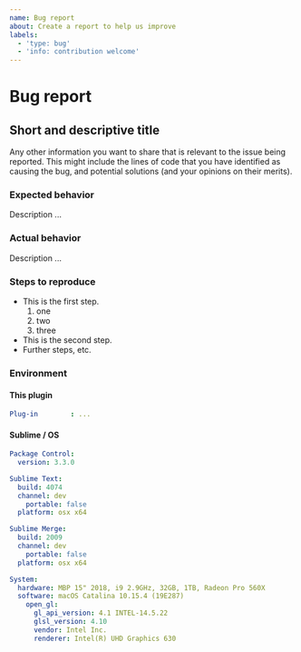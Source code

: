 ```yaml
---
name: Bug report
about: Create a report to help us improve
labels:
  - 'type: bug'
  - 'info: contribution welcome'
---
```


# Bug report

## Short and descriptive title

Any other information you want to share that is relevant to the issue being reported.
This might include the lines of code that you have identified as causing the bug,
and potential solutions (and your opinions on their merits).

### Expected behavior

Description ...

### Actual behavior

Description ...

### Steps to reproduce

* This is the first step.
    1. one
    2. two
    3. three
* This is the second step.
* Further steps, etc.

### Environment

#### This plugin

```yaml
Plug-in        : ...
```

#### Sublime / OS

```yaml
Package Control:
  version: 3.3.0

Sublime Text:
  build: 4074
  channel: dev
    portable: false
  platform: osx x64

Sublime Merge:
  build: 2009
  channel: dev
    portable: false
  platform: osx x64

System:
  hardware: MBP 15" 2018, i9 2.9GHz, 32GB, 1TB, Radeon Pro 560X
  software: macOS Catalina 10.15.4 (19E287)
    open_gl:
      gl_api_version: 4.1 INTEL-14.5.22
      glsl_version: 4.10
      vendor: Intel Inc.
      renderer: Intel(R) UHD Graphics 630
```

